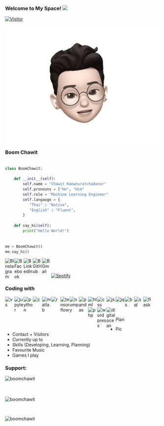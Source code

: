 ### Welcome to My Space! <img src="https://media.giphy.com/media/hvRJCLFzcasrR4ia7z/giphy.gif" width="25px"> 

[![Visitor](https://visitor-badge.laobi.icu/badge?page_id=BoomChawit.BoomChawit)](https://github.com/BoomChawit)

<img align = 'right' alt="ChawitGIF" img src="https://github.com/BoomChawit/BoomChawit/blob/main/Pics/Memoji_BoomChawit.gif" height="400"/>

### Boom Chawit 
  
```python

class BoomChawit:

    def __init__(self):
        self.name = "Chawit Kaewnuratchadasor"
        self.pronouns = ["He", "Him"
        self.role = "Machine Learning Engineer"
        self.langauge = {
           "Thai" : "Native",
           "English" : "Fluent",
        }

    def say_hi(self):
        print("Hello World!")


me = BoomChawit()
me.say_hi()


```
 

<a href="https://www.instagram.com/b.chawit">
  <img align="left" alt="BInstagram" width="30" src="https://cdn.jsdelivr.net/npm/simple-icons@v6/icons/instagram.svg"/>
</a>
<a href="https://www.facebook.com/boomchawit">
  <img align="left" alt="BFacebook" width="30" src="https://cdn.jsdelivr.net/npm/simple-icons@v6/icons/facebook.svg"/>
</a>
<a href="https://www.linkedin.com/in/bchawit">
  <img align="left" alt="BLinkedIn" width="30" src="https://cdn.jsdelivr.net/npm/simple-icons@v6/icons/linkedin.svg"/>
</a>
<a href="https://github.com/BoomChawit">
  <img align="left" alt="BGitHub" width="30" src="https://cdn.jsdelivr.net/npm/simple-icons@v6/icons/github.svg"/>
</a>
<a href="boomchawit.2203@gmail.com">
  <img align="left" alt="BGmail" width="30" src="https://cdn.jsdelivr.net/npm/simple-icons@v6/icons/gmail.svg"/>
</a>
<br /><br />

[![Spotify](https://spotify-now-playing-smoky-five.vercel.app//api/spotify)](https://open.spotify.com/user/314ft2p24omnvcnd6pqb6si4gcea)

### Coding with

<img align="left" alt="vs" width="30" src="https://cdn.jsdelivr.net/gh/devicons/devicon/icons/vscode/vscode-original.svg">
<img align="left" alt="jupyter" width="30" src="https://cdn.jsdelivr.net/gh/devicons/devicon/icons/jupyter/jupyter-original-wordmark.svg"/>
<img align="left" alt="python" width="30" src="https://cdn.jsdelivr.net/gh/devicons/devicon/icons/python/python-original.svg"/>
<img align="left" alt="c" width="30" src="https://cdn.jsdelivr.net/gh/devicons/devicon/icons/c/c-original.svg"/>
<img align="left" alt="matlab" width="30" src="https://cdn.jsdelivr.net/gh/devicons/devicon/icons/matlab/matlab-original.svg"/>
<img align="left" alt="r" width="30" src="https://cdn.jsdelivr.net/gh/devicons/devicon/icons/r/r-original.svg"/>
<img align="left" alt="tensorflow" width="30" src="https://cdn.jsdelivr.net/gh/devicons/devicon/icons/tensorflow/tensorflow-original.svg"/>
<img align="left" alt="numpy" width="30" src="https://cdn.jsdelivr.net/gh/devicons/devicon/icons/numpy/numpy-original.svg"/>
<img align="left" alt="pandas" width="30" src="https://cdn.jsdelivr.net/gh/devicons/devicon/icons/pandas/pandas-original.svg"/>
<img align="left" alt="html" width="30" src="https://cdn.jsdelivr.net/gh/devicons/devicon/icons/html5/html5-original.svg">
<img align="left" alt="css" width="30" src="https://cdn.jsdelivr.net/gh/devicons/devicon/icons/css3/css3-original.svg">
<img align="left" alt="js" width="30" src="https://cdn.jsdelivr.net/gh/devicons/devicon/icons/javascript/javascript-original.svg">
<img align="left" alt="jq" width="30" src="https://cdn.jsdelivr.net/gh/devicons/devicon/icons/jquery/jquery-original.svg">
<img align="left" alt="bs" width="30" src="https://cdn.jsdelivr.net/gh/devicons/devicon/icons/bootstrap/bootstrap-original.svg">
<img align="left" alt="sql" width="30" src="https://cdn.jsdelivr.net/gh/devicons/devicon/icons/mysql/mysql-original.svg"/>
<img align="left" alt="flask" width="30" src="https://cdn.jsdelivr.net/gh/devicons/devicon/icons/flask/flask-original.svg"/>
<img align="left" alt="php" width="30" src="https://cdn.jsdelivr.net/gh/devicons/devicon/icons/php/php-original.svg"/>
<img align="left" alt="wordpress" width="30" src="https://cdn.jsdelivr.net/gh/devicons/devicon/icons/wordpress/wordpress-plain.svg">
<img align="left" alt="digitalocean" width="30" src="https://cdn.jsdelivr.net/gh/devicons/devicon/icons/digitalocean/digitalocean-original.svg">

<br><br><br>

<!-- http://localhost/callback/?code=AQDOj9GVn_N3tpgB0EkjEEZMDNgnMBU-ekqnKdeTq30keNhsj0bWtETiUNCVHhmU3NtLWDW9j9ob9EdgbKjq-hkH8R4L4BRGbi2U4ok9q8ts9hD7CFb_heEdZakTcEl44yw_AI6ONkeMPkRLICAmXkEsXT5W5D4xvNdsoYiGu7pCP6MxjFf4OwVoFdOHHiqVEcGrTdudRvYNV4MHkLXo3CvaZgtEp0eazVl4qgq-usor9XmDeWo

ZGE1MTUwYjM1OGM0NGJiNzkzY2RkOThkM2M4MjIyM2I6YTYzNTdhNTMyNDA3NGMyMzkwMWNiMTc5MzIwYmQ5NWE=

curl -X POST -H "Content-Type: application/x-www-form-urlencoded" -H "Authorization: Basic ZGE1MTUwYjM1OGM0NGJiNzkzY2RkOThkM2M4MjIyM2I6YTYzNTdhNTMyNDA3NGMyMzkwMWNiMTc5MzIwYmQ5NWE=" -d "grant_type=authorization_code&redirect_uri=http://localhost/callback/&code=AQDOj9GVn_N3tpgB0EkjEEZMDNgnMBU-ekqnKdeTq30keNhsj0bWtETiUNCVHhmU3NtLWDW9j9ob9EdgbKjq-hkH8R4L4BRGbi2U4ok9q8ts9hD7CFb_heEdZakTcEl44yw_AI6ONkeMPkRLICAmXkEsXT5W5D4xvNdsoYiGu7pCP6MxjFf4OwVoFdOHHiqVEcGrTdudRvYNV4MHkLXo3CvaZgtEp0eazVl4qgq-usor9XmDeWo" https://accounts.spotify.com/api/token

{"access_token":"BQAtDl6rGJvg42wOQ5L_8nM_ueDGMqSlqzbiCJtadWvfUM14Dvm7Tx41s9cn8oT-zjnFiodPWjxoyyTWM553oG1KaJ4s1SnDcxUz_cWadkGFN6iGzh-lfStPUVNahX8dZ37VI63dldDMS_UO4VGLlJk3nnu9IrS5tCO5ygCFrEhBQQ","token_type":"Bearer","expires_in":3600,"refresh_token":"AQCuEIiLSy9CE5nS7shcul6UmllR1KOVLnOSqW9tNGZXByTcpCw76befW-SWj3wIhkerer97INFNrIdUBtVYkHTIIycqNG4tIWFsTTg_m7LuNCMReIGk6chNzkU5q8t1FAI","scope":"user-read-currently-playing user-read-recently-played"}

AQCuEIiLSy9CE5nS7shcul6UmllR1KOVLnOSqW9tNGZXByTcpCw76befW-SWj3wIhkerer97INFNrIdUBtVYkHTIIycqNG4tIWFsTTg_m7LuNCMReIGk6chNzkU5q8t1FAI -->

<!-- ### Currently learning
<img align="left" alt="nodejs" width="34" src="https://cdn.jsdelivr.net/gh/devicons/devicon/icons/nodejs/nodejs-original.svg">
<img align="left" alt="react" width="34" src="https://cdn.jsdelivr.net/gh/devicons/devicon/icons/react/react-original.svg">
<img align="left" alt="c++" width="34" src="https://cdn.jsdelivr.net/gh/devicons/devicon/icons/cplusplus/cplusplus-original.svg">
<br /><br />

### Planning to learn
<img align="left" alt="angular" width="34" src="https://cdn.jsdelivr.net/gh/devicons/devicon/icons/angularjs/angularjs-original.svg">
<img align="left" alt="flutter" width="34" src="https://cdn.jsdelivr.net/gh/devicons/devicon/icons/flutter/flutter-original.svg">
<img align="left" alt="mongodb" width="34" src="https://cdn.jsdelivr.net/gh/devicons/devicon/icons/mongodb/mongodb-original.svg">
<img align="left" alt="vuejs" width="34" src="https://cdn.jsdelivr.net/gh/devicons/devicon/icons/vuejs/vuejs-original.svg">

<br /><br />
<details>
  <summary>GitHub Stats</summary>
  <img alt="BoomChawit's GitHub Stats" src="https://github-readme-stats.vercel.app/api?username=BoomChawit&show_icons=true&hide_border=false&title_color=ff652f&icon_color=FFE400&bg_color=09131B&text_color=ffffff&border_color=0c1a25" />
</details>


<img src = "https://img.shields.io/github/watchers/BoomChawit/BoomChawit?style=social"/> -->
   
Plan

- Pic
- Contact + Visitors
- Currently up to 
- Skills (Developing, Learning, Planning)
- Favourite Music
- Games I play

<h3 align="left">Support:</h3>
<p><a href="https://www.buymeacoffee.com/boomchawit"> <img align="left" src="https://cdn.buymeacoffee.com/buttons/v2/default-yellow.png" height="50" width="210" alt="boomchawit" /></a></p>
<br><br><br>

<p><img align="center" src="https://github-readme-stats.vercel.app/api/top-langs?username=boomchawit&show_icons=true&locale=en&layout=compact" alt="boomchawit" /></p><br>
<p><img align="center" src="https://github-readme-streak-stats.herokuapp.com/?user=boomchawit&" alt="boomchawit" /></p>
